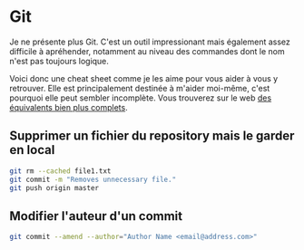 # Git

Je ne présente plus Git. C'est un outil impressionant mais également assez difficile à apréhender, notamment au niveau des commandes dont le nom n'est pas toujours logique.

Voici donc une cheat sheet  comme je les aime pour vous aider à vous y retrouver. Elle est principalement destinée à m'aider moi-même, c'est pourquoi elle peut sembler incomplète. Vous trouverez sur le web [des équivalents bien plus complets](https://www.cloudways.com/blog/git-cheat-sheet/).

## Supprimer un fichier du repository mais le garder en local
```bash
git rm --cached file1.txt
git commit -m "Removes unnecessary file."
git push origin master
```

## Modifier l'auteur d'un commit
```bash
git commit --amend --author="Author Name <email@address.com>"
```
